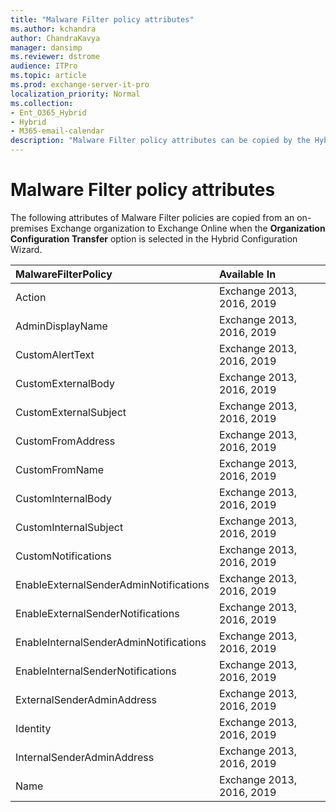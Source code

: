 ```yaml
---
title: "Malware Filter policy attributes"
ms.author: kchandra
author: ChandraKavya
manager: dansimp
ms.reviewer: dstrome
audience: ITPro
ms.topic: article
ms.prod: exchange-server-it-pro
localization_priority: Normal
ms.collection:
- Ent_O365_Hybrid
- Hybrid
- M365-email-calendar
description: "Malware Filter policy attributes can be copied by the Hybrid Configuration Wizard from your on-premises organization to Exchange Online to help simplify your hybrid deployment"
---
```


# Malware Filter policy attributes

The following attributes of Malware Filter policies are copied from an on-premises Exchange organization to Exchange Online when the **Organization Configuration Transfer** option is selected in the Hybrid Configuration Wizard.

|**MalwareFilterPolicy**|**Available In**|
|:-----|:-----|
|Action|Exchange 2013, 2016, 2019|
|AdminDisplayName|Exchange 2013, 2016, 2019|
|CustomAlertText|Exchange 2013, 2016, 2019|
|CustomExternalBody|Exchange 2013, 2016, 2019|
|CustomExternalSubject|Exchange 2013, 2016, 2019|
|CustomFromAddress|Exchange 2013, 2016, 2019|
|CustomFromName|Exchange 2013, 2016, 2019|
|CustomInternalBody|Exchange 2013, 2016, 2019|
|CustomInternalSubject|Exchange 2013, 2016, 2019|
|CustomNotifications|Exchange 2013, 2016, 2019|
|EnableExternalSenderAdminNotifications|Exchange 2013, 2016, 2019|
|EnableExternalSenderNotifications|Exchange 2013, 2016, 2019|
|EnableInternalSenderAdminNotifications|Exchange 2013, 2016, 2019|
|EnableInternalSenderNotifications|Exchange 2013, 2016, 2019|
|ExternalSenderAdminAddress|Exchange 2013, 2016, 2019|
|Identity|Exchange 2013, 2016, 2019|
|InternalSenderAdminAddress|Exchange 2013, 2016, 2019|
|Name|Exchange 2013, 2016, 2019|
